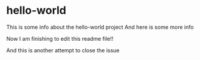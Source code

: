 # hello-world

This is some info about the hello-world project
And here is some more info

Now I am finishing to edit this readme file!!

And this is another attempt to close the issue
